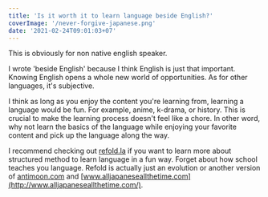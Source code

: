 ```yaml
---
title: 'Is it worth it to learn language beside English?'
coverImage: '/never-forgive-japanese.png'
date: '2021-02-24T09:01:03+07'
---
```


This is obviously for non native english speaker.

I wrote 'beside English' because I think English is just that important. Knowing English opens a whole new world of opportunities. As for other languages, it's subjective.

I think as long as you enjoy the content you're learning from, learning a language would be fun. For example, anime, k-drama, or history. This is crucial to make the learning process doesn't feel like a chore. In other word, why not learn the basics of the language while enjoying your favorite content and pick up the language along the way.

I recommend checking out [refold.la](https://refold.la/) if you want to learn more about structured method to learn language in a fun way. Forget about how school teaches you language. Refold is actually just an evolution or another version of [antimoon.com](http://www.antimoon.com/) and [www.alljapaneseallthetime.com](http://www.alljapaneseallthetime.com/).